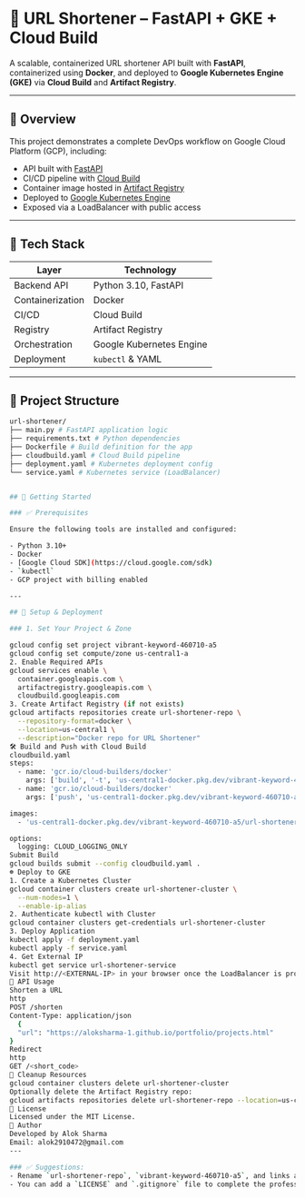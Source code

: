 # 🔗 URL Shortener – FastAPI + GKE + Cloud Build

A scalable, containerized URL shortener API built with **FastAPI**, containerized using **Docker**, and deployed to **Google Kubernetes Engine (GKE)** via **Cloud Build** and **Artifact Registry**.

---

## 📌 Overview

This project demonstrates a complete DevOps workflow on Google Cloud Platform (GCP), including:

- API built with [FastAPI](https://fastapi.tiangolo.com/)
- CI/CD pipeline with [Cloud Build](https://cloud.google.com/build)
- Container image hosted in [Artifact Registry](https://cloud.google.com/artifact-registry)
- Deployed to [Google Kubernetes Engine](https://cloud.google.com/kubernetes-engine)
- Exposed via a LoadBalancer with public access

---

## 🧱 Tech Stack

| Layer            | Technology              |
|------------------|--------------------------|
| Backend API      | Python 3.10, FastAPI      |
| Containerization | Docker                   |
| CI/CD            | Cloud Build              |
| Registry         | Artifact Registry        |
| Orchestration    | Google Kubernetes Engine |
| Deployment       | `kubectl` & YAML         |

---

## 📁 Project Structure
```bash
url-shortener/
├── main.py # FastAPI application logic
├── requirements.txt # Python dependencies
├── Dockerfile # Build definition for the app
├── cloudbuild.yaml # Cloud Build pipeline
├── deployment.yaml # Kubernetes deployment config
└── service.yaml # Kubernetes service (LoadBalancer)


## 🚀 Getting Started

### ✅ Prerequisites

Ensure the following tools are installed and configured:

- Python 3.10+
- Docker
- [Google Cloud SDK](https://cloud.google.com/sdk)
- `kubectl`
- GCP project with billing enabled

---

## 🔧 Setup & Deployment

### 1. Set Your Project & Zone

gcloud config set project vibrant-keyword-460710-a5
gcloud config set compute/zone us-central1-a
2. Enable Required APIs
gcloud services enable \
  container.googleapis.com \
  artifactregistry.googleapis.com \
  cloudbuild.googleapis.com
3. Create Artifact Registry (if not exists)
gcloud artifacts repositories create url-shortener-repo \
  --repository-format=docker \
  --location=us-central1 \
  --description="Docker repo for URL Shortener"
🛠️ Build and Push with Cloud Build
cloudbuild.yaml
steps:
  - name: 'gcr.io/cloud-builders/docker'
    args: ['build', '-t', 'us-central1-docker.pkg.dev/vibrant-keyword-460710-a5/url-shortener-repo/url-shortener', '.']
  - name: 'gcr.io/cloud-builders/docker'
    args: ['push', 'us-central1-docker.pkg.dev/vibrant-keyword-460710-a5/url-shortener-repo/url-shortener']

images:
  - 'us-central1-docker.pkg.dev/vibrant-keyword-460710-a5/url-shortener-repo/url-shortener'

options:
  logging: CLOUD_LOGGING_ONLY
Submit Build
gcloud builds submit --config cloudbuild.yaml .
☸️ Deploy to GKE
1. Create a Kubernetes Cluster
gcloud container clusters create url-shortener-cluster \
  --num-nodes=1 \
  --enable-ip-alias
2. Authenticate kubectl with Cluster
gcloud container clusters get-credentials url-shortener-cluster
3. Deploy Application
kubectl apply -f deployment.yaml
kubectl apply -f service.yaml
4. Get External IP
kubectl get service url-shortener-service
Visit http://<EXTERNAL-IP> in your browser once the LoadBalancer is provisioned.
🧪 API Usage
Shorten a URL
http
POST /shorten
Content-Type: application/json
  {
  "url": "https://aloksharma-1.github.io/portfolio/projects.html"
}
Redirect
http
GET /<short_code>
🧹 Cleanup Resources
gcloud container clusters delete url-shortener-cluster
Optionally delete the Artifact Registry repo:
gcloud artifacts repositories delete url-shortener-repo --location=us-central1
📜 License
Licensed under the MIT License.
👤 Author
Developed by Alok Sharma
Email: alok2910472@gmail.com
---

### ✅ Suggestions:
- Rename `url-shortener-repo`, `vibrant-keyword-460710-a5`, and links as needed for your own project.
- You can add a `LICENSE` and `.gitignore` file to complete the professional setup.
